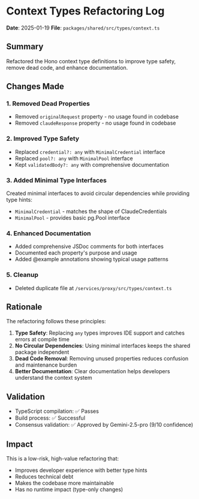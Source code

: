 # Context Types Refactoring Log

**Date**: 2025-01-19
**File**: `packages/shared/src/types/context.ts`

## Summary

Refactored the Hono context type definitions to improve type safety, remove dead code, and enhance documentation.

## Changes Made

### 1. Removed Dead Properties

- Removed `originalRequest` property - no usage found in codebase
- Removed `claudeResponse` property - no usage found in codebase

### 2. Improved Type Safety

- Replaced `credential?: any` with `MinimalCredential` interface
- Replaced `pool?: any` with `MinimalPool` interface
- Kept `validatedBody?: any` with comprehensive documentation

### 3. Added Minimal Type Interfaces

Created minimal interfaces to avoid circular dependencies while providing type hints:

- `MinimalCredential` - matches the shape of ClaudeCredentials
- `MinimalPool` - provides basic pg.Pool interface

### 4. Enhanced Documentation

- Added comprehensive JSDoc comments for both interfaces
- Documented each property's purpose and usage
- Added @example annotations showing typical usage patterns

### 5. Cleanup

- Deleted duplicate file at `/services/proxy/src/types/context.ts`

## Rationale

The refactoring follows these principles:

1. **Type Safety**: Replacing `any` types improves IDE support and catches errors at compile time
2. **No Circular Dependencies**: Using minimal interfaces keeps the shared package independent
3. **Dead Code Removal**: Removing unused properties reduces confusion and maintenance burden
4. **Better Documentation**: Clear documentation helps developers understand the context system

## Validation

- TypeScript compilation: ✅ Passes
- Build process: ✅ Successful
- Consensus validation: ✅ Approved by Gemini-2.5-pro (9/10 confidence)

## Impact

This is a low-risk, high-value refactoring that:

- Improves developer experience with better type hints
- Reduces technical debt
- Makes the codebase more maintainable
- Has no runtime impact (type-only changes)

